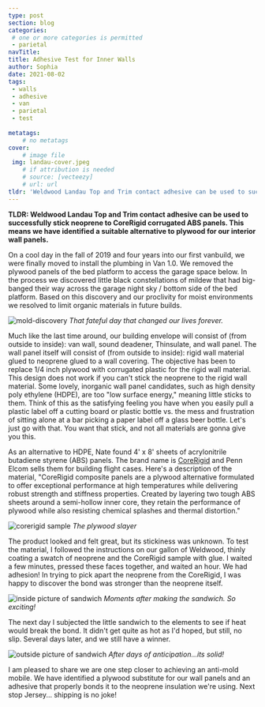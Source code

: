 ```yaml
---
type: post
section: blog
categories: 
 # one or more categories is permitted
 - parietal
navTitle: 
title: Adhesive Test for Inner Walls
author: Sophia
date: 2021-08-02
tags:
 - walls
 - adhesive
 - van
 - parietal
 - test
 
metatags:
	# no metatags
cover: 
	# image file
 img: landau-cover.jpeg
	# if attribution is needed
	# source: [vecteezy]
	# url: url
tldr: 'Weldwood Landau Top and Trim contact adhesive can be used to successfully stick neoprene to CoreRigid corrugated ABS panels.  This means we have identified a suitable alternative to plywood for our interior wall panels.'
---
```

**TLDR: Weldwood Landau Top and Trim contact adhesive can be used to successfully stick neoprene to CoreRigid corrugated ABS panels.  This means we have identified a suitable alternative to plywood for our interior wall panels.**

On a cool day in the fall of 2019 and four years into our first vanbuild, we were finally moved to install the plumbing in Van 1.0.  We removed the plywood panels of the bed platform to access the garage space below.  In the process we discovered little black constellations of mildew that had big-banged their way across the garage night sky / bottom side of the bed platform.  Based on this discovery and our proclivity for moist environments we resolved to limit organic materials in future builds.

![mold-discovery](mold-discovery.jpg)
_That fateful day that changed our lives forever._

Much like the last time around, our building envelope will consist of (from outside to inside): van wall, sound deadener, Thinsulate, and wall panel.  The wall panel itself will consist of (from outside to inside): rigid wall material glued to neoprene glued to a wall covering.  The objective has been to replace 1/4 inch plywood with corrugated plastic for the rigid wall material.  This design does not work if you can't stick the neoprene to the rigid wall material.  Some lovely, inorganic wall panel candidates, such as high density poly ethylene (HDPE), are too "low surface energy," meaning little sticks to them.  Think of this as the satisfying feeling you have when you easily pull a plastic label off a cutting board or plastic bottle vs. the mess and frustration of sitting alone at a bar picking a paper label off a glass beer bottle.  Let's just go with that.  You want that stick, and not all materials are gonna give you this.

As an alternative to HDPE, Nate found 4' x 8' sheets of acrylonitrile butadiene styrene (ABS) panels.  The brand name is [CoreRigid](https://www.penn-elcom.com/pdf/CoreRigid%20-%20Penn%20Elcom.pdf) and Penn Elcom sells them for building flight cases.  Here's a description of the material, "CoreRigid composite panels are a plywood alternative formulated to offer exceptional performance at high temperatures while delivering robust strength and stiffness properties.  Created by layering two tough ABS sheets around a semi-hollow inner core, they retain the performance of plywood while also resisting chemical splashes and thermal distortion."

![corerigid sample](corerigid.jpeg)
_The plywood slayer_

The product looked and felt great, but its stickiness was unknown.  To test the material, I followed the instructions on our gallon of Weldwood, thinly coating a swatch of neoprene and the CoreRigid sample with glue.  I waited a few minutes, pressed these faces together, and waited an hour.  We had adhesion!  In trying to pick apart the neoprene from the CoreRigid, I was happy to discover the bond was stronger than the neoprene itself.  

![inside picture of sandwich](sandwich.JPG)
_Moments after making the sandwich.  So exciting!_

The next day I subjected the little sandwich to the elements to see if heat would break the bond.  It didn't get quite as hot as I'd hoped, but still, no slip.  Several days later, and we still have a winner.  

![outside picture of sandwich](outside-sandwich.jpeg)
_After days of anticipation...its solid!_

I am pleased to share we are one step closer to achieving an anti-mold mobile.  We have identified a plywood substitute for our wall panels and an adhesive that properly bonds it to the neoprene insulation we're using.  Next stop Jersey... shipping is no joke!